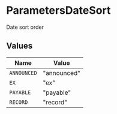 # ParametersDateSort

Date sort order


## Values

| Name        | Value       |
| ----------- | ----------- |
| `ANNOUNCED` | "announced" |
| `EX`        | "ex"        |
| `PAYABLE`   | "payable"   |
| `RECORD`    | "record"    |